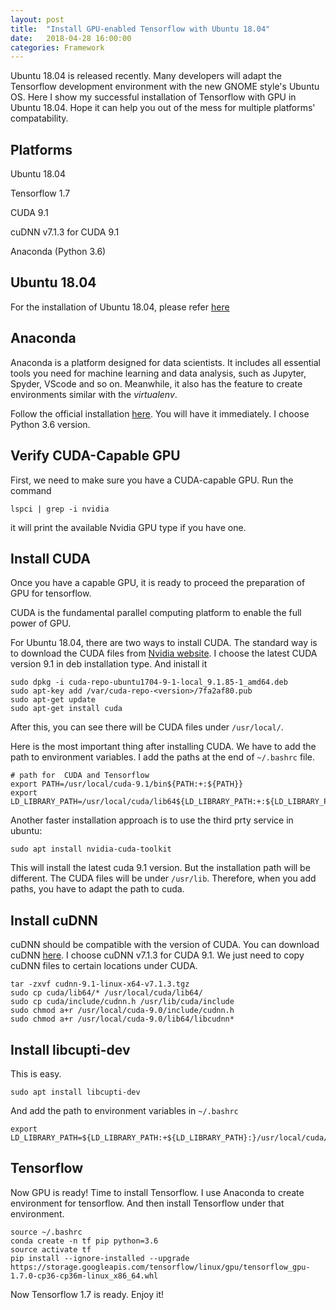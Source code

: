 ```yaml
---
layout: post
title:  "Install GPU-enabled Tensorflow with Ubuntu 18.04"
date:   2018-04-28 16:00:00
categories: Framework
---
```


Ubuntu 18.04 is released recently. Many developers will adapt the Tensorflow development environment with the new GNOME style's Ubuntu OS. Here I show my successful installation of Tensorflow with GPU in Ubuntu 18.04. Hope it can help you out of the mess for multiple platforms' compatability.

## Platforms

Ubuntu 18.04

Tensorflow 1.7

CUDA 9.1

cuDNN v7.1.3 for CUDA 9.1

Anaconda (Python 3.6)

## Ubuntu 18.04

For the installation of Ubuntu 18.04, please refer [here](https://tutorials.ubuntu.com/tutorial/tutorial-install-ubuntu-desktop?_ga=2.151141374.653516307.1524945589-1651284035.1524945589#0)

## Anaconda

Anaconda is a platform designed for data scientists. It includes all essential tools you need for machine learning and data analysis, such as Jupyter, Spyder, VScode and so on. Meanwhile, it also has the feature to create environments similar with the *virtualenv*.

Follow the official installation [here](https://www.anaconda.com/download/#linux). You will have it immediately. I choose Python 3.6 version.

## Verify CUDA-Capable GPU

First, we need to make sure you have a CUDA-capable GPU. Run the command

```
lspci | grep -i nvidia
```

it will print the available Nvidia GPU type if you have one.

## Install CUDA

Once you have a capable GPU, it is ready to proceed the preparation of GPU for tensorflow.

CUDA is the fundamental parallel computing platform to enable the full power of GPU.

For Ubuntu 18.04, there are two ways to install CUDA. The standard way is to download the CUDA files from [Nvidia website](https://developer.nvidia.com/cuda-downloads?target_os=Linux&target_arch=x86_64&target_distro=Ubuntu&target_version=1704&target_type=deblocal). I choose the latest CUDA version 9.1 in deb installation type. And inistall it

```
sudo dpkg -i cuda-repo-ubuntu1704-9-1-local_9.1.85-1_amd64.deb
sudo apt-key add /var/cuda-repo-<version>/7fa2af80.pub
sudo apt-get update
sudo apt-get install cuda
```

After this, you can see there will be CUDA files under `/usr/local/`.

Here is the most important thing after installing CUDA. We have to add the path to environment variables. I add the paths at the end of `~/.bashrc` file.

```
# path for  CUDA and Tensorflow
export PATH=/usr/local/cuda-9.1/bin${PATH:+:${PATH}}
export LD_LIBRARY_PATH=/usr/local/cuda/lib64${LD_LIBRARY_PATH:+:${LD_LIBRARY_PATH}}
```

Another faster installation approach is to use the third prty service in ubuntu:

```
sudo apt install nvidia-cuda-toolkit
```

This will install the latest cuda 9.1 version. But the installation path will be different. The CUDA files will be under `/usr/lib`. Therefore, when you add paths, you have to adapt the path to cuda.

## Install cuDNN 

cuDNN should be compatible with the version of CUDA. You can download cuDNN [here](https://developer.nvidia.com/rdp/cudnn-download). I choose cuDNN v7.1.3 for CUDA 9.1. We just need to copy cuDNN files to certain locations under CUDA.

```
tar -zxvf cudnn-9.1-linux-x64-v7.1.3.tgz 
sudo cp cuda/lib64/* /usr/local/cuda/lib64/
sudo cp cuda/include/cudnn.h /usr/lib/cuda/include
sudo chmod a+r /usr/local/cuda-9.0/include/cudnn.h
sudo chmod a+r /usr/local/cuda-9.0/lib64/libcudnn*
```

## Install libcupti-dev

This is easy.

```
sudo apt install libcupti-dev
```

And add the path to environment variables in `~/.bashrc`

```
export LD_LIBRARY_PATH=${LD_LIBRARY_PATH:+${LD_LIBRARY_PATH}:}/usr/local/cuda/extras/CUPTI/lib64
```

## Tensorflow

Now GPU is ready! Time to install Tensorflow. I use Anaconda to create environment for tensorflow. And then install Tensorflow under that environment.

```
source ~/.bashrc
conda create -n tf pip python=3.6
source activate tf
pip install --ignore-installed --upgrade https://storage.googleapis.com/tensorflow/linux/gpu/tensorflow_gpu-1.7.0-cp36-cp36m-linux_x86_64.whl
```

Now Tensorflow 1.7 is ready. Enjoy it!







